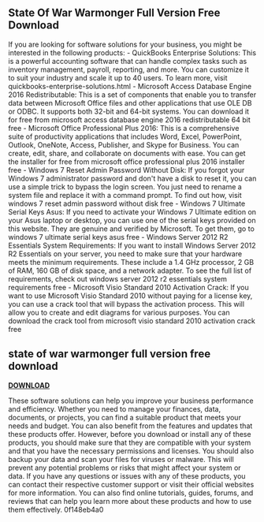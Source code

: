 ## State Of War Warmonger Full Version Free Download

  
If you are looking for software solutions for your business, you might be interested in the following products:  - QuickBooks Enterprise Solutions: This is a powerful accounting software that can handle complex tasks such as inventory management, payroll, reporting, and more. You can customize it to suit your industry and scale it up to 40 users. To learn more, visit quickbooks-enterprise-solutions.html - Microsoft Access Database Engine 2016 Redistributable: This is a set of components that enable you to transfer data between Microsoft Office files and other applications that use OLE DB or ODBC. It supports both 32-bit and 64-bit systems. You can download it for free from microsoft access database engine 2016 redistributable 64 bit free - Microsoft Office Professional Plus 2016: This is a comprehensive suite of productivity applications that includes Word, Excel, PowerPoint, Outlook, OneNote, Access, Publisher, and Skype for Business. You can create, edit, share, and collaborate on documents with ease. You can get the installer for free from microsoft office professional plus 2016 installer free - Windows 7 Reset Admin Password Without Disk: If you forgot your Windows 7 administrator password and don't have a disk to reset it, you can use a simple trick to bypass the login screen. You just need to rename a system file and replace it with a command prompt. To find out how, visit windows 7 reset admin password without disk free - Windows 7 Ultimate Serial Keys Asus: If you need to activate your Windows 7 Ultimate edition on your Asus laptop or desktop, you can use one of the serial keys provided on this website. They are genuine and verified by Microsoft. To get them, go to windows 7 ultimate serial keys asus free - Windows Server 2012 R2 Essentials System Requirements: If you want to install Windows Server 2012 R2 Essentials on your server, you need to make sure that your hardware meets the minimum requirements. These include a 1.4 GHz processor, 2 GB of RAM, 160 GB of disk space, and a network adapter. To see the full list of requirements, check out windows server 2012 r2 essentials system requirements free - Microsoft Visio Standard 2010 Activation Crack: If you want to use Microsoft Visio Standard 2010 without paying for a license key, you can use a crack tool that will bypass the activation process. This will allow you to create and edit diagrams for various purposes. You can download the crack tool from microsoft visio standard 2010 activation crack free
 
## state of war warmonger full version free download


[**DOWNLOAD**](https://persifalque.blogspot.com/?d=2tKO0H)

  
These software solutions can help you improve your business performance and efficiency. Whether you need to manage your finances, data, documents, or projects, you can find a suitable product that meets your needs and budget. You can also benefit from the features and updates that these products offer.  However, before you download or install any of these products, you should make sure that they are compatible with your system and that you have the necessary permissions and licenses. You should also backup your data and scan your files for viruses or malware. This will prevent any potential problems or risks that might affect your system or data.  If you have any questions or issues with any of these products, you can contact their respective customer support or visit their official websites for more information. You can also find online tutorials, guides, forums, and reviews that can help you learn more about these products and how to use them effectively.
 0f148eb4a0
